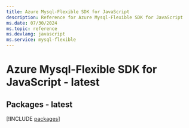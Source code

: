 ```yaml
---
title: Azure Mysql-Flexible SDK for JavaScript
description: Reference for Azure Mysql-Flexible SDK for JavaScript
ms.date: 07/30/2024
ms.topic: reference
ms.devlang: javascript
ms.service: mysql-flexible
---
```

# Azure Mysql-Flexible SDK for JavaScript - latest
## Packages - latest
[!INCLUDE [packages](mysql-flexible-index.md)]